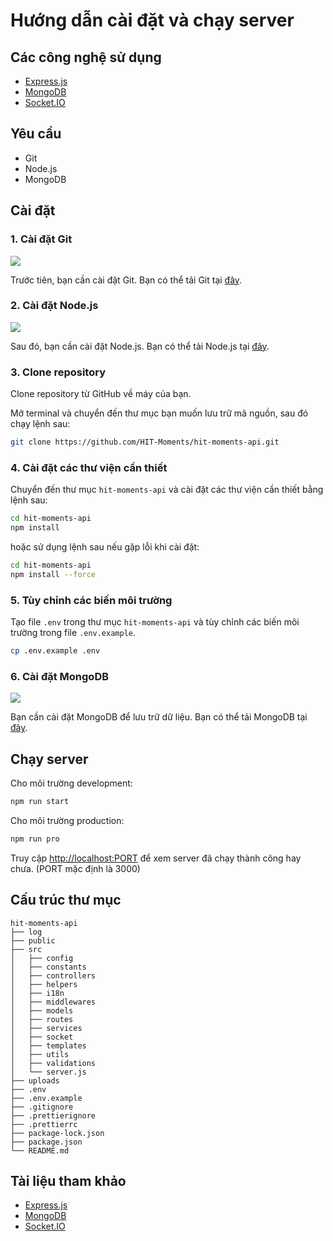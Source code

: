 <!-- viết docs hướng dẫn cách cài đặt và chạy server -->

# Hướng dẫn cài đặt và chạy server

## Các công nghệ sử dụng

- [Express.js](https://expressjs.com/)
- [MongoDB](https://www.mongodb.com/)
- [Socket.IO](https://socket.io/)

## Yêu cầu

- Git
- Node.js
- MongoDB

## Cài đặt

### 1. Cài đặt Git

![](https://img.shields.io/badge/Git-2.33.0-green)

Trước tiên, bạn cần cài đặt Git. Bạn có thể tải Git tại [đây](https://git-scm.com/).

### 2. Cài đặt Node.js

![](https://img.shields.io/badge/Node.js-21.7.3-green)

Sau đó, bạn cần cài đặt Node.js. Bạn có thể tải Node.js tại [đây](https://nodejs.org/en/).

### 3. Clone repository

Clone repository từ GitHub về máy của bạn.

Mở terminal và chuyển đến thư mục bạn muốn lưu trữ mã nguồn, sau đó chạy lệnh sau:

```bash
git clone https://github.com/HIT-Moments/hit-moments-api.git
```

### 4. Cài đặt các thư viện cần thiết

Chuyển đến thư mục `hit-moments-api` và cài đặt các thư viện cần thiết bằng lệnh sau:

```bash
cd hit-moments-api
npm install
```

hoặc sử dụng lệnh sau nếu gặp lỗi khi cài đặt:

```bash
cd hit-moments-api
npm install --force
```

### 5. Tùy chỉnh các biến môi trường

Tạo file `.env` trong thư mục `hit-moments-api` và tùy chỉnh các biến môi trường trong file `.env.example`.

```bash
cp .env.example .env
```

### 6. Cài đặt MongoDB

![](https://img.shields.io/badge/MongoDB-5.0.2-green)

Bạn cần cài đặt MongoDB để lưu trữ dữ liệu. Bạn có thể tải MongoDB tại [đây](https://www.mongodb.com/try/download/community).

## Chạy server

Cho môi trường development:

```bash
npm run start
```

Cho môi trường production:

```bash
npm run pro
```

Truy cập [http://localhost:PORT](http://localhost:PORT) để xem server đã chạy thành công hay chưa. (PORT mặc định là 3000)

## Cấu trúc thư mục

```
hit-moments-api
├── log
├── public
├── src
│   ├── config
│   ├── constants
│   ├── controllers
│   ├── helpers
│   ├── i18n
│   ├── middlewares
│   ├── models
│   ├── routes
│   ├── services
│   ├── socket
│   ├── templates
│   ├── utils
│   ├── validations
│   └── server.js
├── uploads
├── .env
├── .env.example
├── .gitignore
├── .prettierignore
├── .prettierrc
├── package-lock.json
├── package.json
└── README.md
```

## Tài liệu tham khảo

- [Express.js](https://expressjs.com/)
- [MongoDB](https://www.mongodb.com/)
- [Socket.IO](https://socket.io/)
